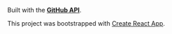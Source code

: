 Built with the **[GitHub API](https://docs.github.com/en/rest)**.

This project was bootstrapped with [Create React App](https://github.com/facebook/create-react-app).
